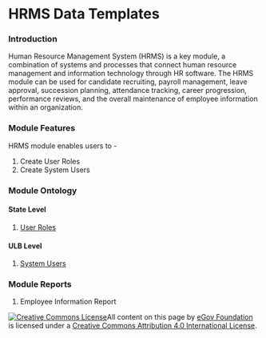 # HRMS Data Templates

### Introduction

Human Resource Management System (HRMS) is a key module, a combination of systems and processes that connect human resource management and information technology through HR software. The HRMS module can be used for candidate recruiting, payroll management, leave approval, succession planning, attendance tracking, career progression, performance reviews, and the overall maintenance of employee information within an organization.

### Module Features

HRMS module enables users to -

1. Create User Roles
2. Create System Users

### Module Ontology

#### State Level

1. [User Roles](https://digit-discuss.atlassian.net/wiki/spaces/DO/pages/428769455/User+Roles)

#### ULB Level

1. [System Users](https://digit-discuss.atlassian.net/wiki/spaces/DO/pages/428998740/System+Users)

### Module Reports

1. Employee Information Report

[![Creative Commons License](https://i.creativecommons.org/l/by/4.0/80x15.png)​](http://creativecommons.org/licenses/by/4.0/)All content on this page by [eGov Foundation](https://egov.org.in) is licensed under a [Creative Commons Attribution 4.0 International License](http://creativecommons.org/licenses/by/4.0/).
